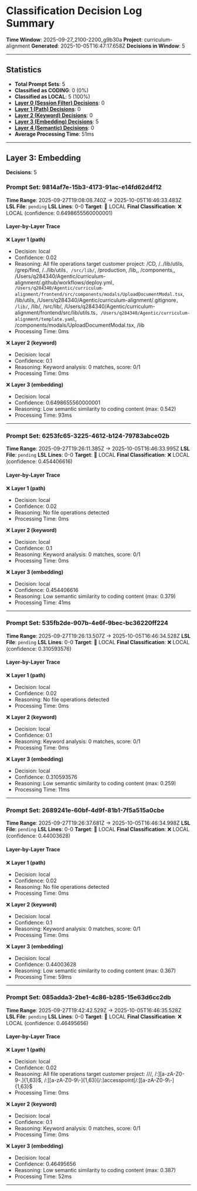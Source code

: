 # Classification Decision Log Summary

**Time Window**: 2025-09-27_2100-2200_g9b30a
**Project**: curriculum-alignment
**Generated**: 2025-10-05T16:47:17.658Z
**Decisions in Window**: 5

---

## Statistics

- **Total Prompt Sets**: 5
- **Classified as CODING**: 0 (0%)
- **Classified as LOCAL**: 5 (100%)
- **[Layer 0 (Session Filter) Decisions](#layer-0-session-filter)**: 0
- **[Layer 1 (Path) Decisions](#layer-1-path)**: 0
- **[Layer 2 (Keyword) Decisions](#layer-2-keyword)**: 0
- **[Layer 3 (Embedding) Decisions](#layer-3-embedding)**: 5
- **[Layer 4 (Semantic) Decisions](#layer-4-semantic)**: 0
- **Average Processing Time**: 51ms

---

## Layer 3: Embedding

**Decisions**: 5

### Prompt Set: 9814af7e-15b3-4173-91ac-e14fd62d4f12

**Time Range**: 2025-09-27T19:08:08.740Z → 2025-10-05T16:46:33.483Z
**LSL File**: `pending`
**LSL Lines**: 0-0
**Target**: 📍 LOCAL
**Final Classification**: ❌ LOCAL (confidence: 0.6498655560000001)

#### Layer-by-Layer Trace

❌ **Layer 1 (path)**
- Decision: local
- Confidence: 0.02
- Reasoning: All file operations target customer project: /CD, /../lib/utils, /grep/find, /../lib/utils`, /src/lib/`, /production, /lib,, /components,, /Users/q284340/Agentic/curriculum-alignment/.github/workflows/deploy.yml`, /Users/q284340/Agentic/curriculum-alignment/frontend/src/components/modals/UploadDocumentModal.tsx`, /lib/utils, /Users/q284340/Agentic/curriculum-alignment/.gitignore`, /lib/`, /lib/, /src/lib/, /Users/q284340/Agentic/curriculum-alignment/frontend/src/lib/utils.ts`, /Users/q284340/Agentic/curriculum-alignment/template.yaml`, /components/modals/UploadDocumentModal.tsx, /lib
- Processing Time: 0ms

❌ **Layer 2 (keyword)**
- Decision: local
- Confidence: 0.1
- Reasoning: Keyword analysis: 0 matches, score: 0/1
- Processing Time: 0ms

❌ **Layer 3 (embedding)**
- Decision: local
- Confidence: 0.6498655560000001
- Reasoning: Low semantic similarity to coding content (max: 0.542)
- Processing Time: 93ms

---

### Prompt Set: 6253fc65-3225-4612-b124-79783abce02b

**Time Range**: 2025-09-27T19:26:11.385Z → 2025-10-05T16:46:33.995Z
**LSL File**: `pending`
**LSL Lines**: 0-0
**Target**: 📍 LOCAL
**Final Classification**: ❌ LOCAL (confidence: 0.454406616)

#### Layer-by-Layer Trace

❌ **Layer 1 (path)**
- Decision: local
- Confidence: 0.02
- Reasoning: No file operations detected
- Processing Time: 0ms

❌ **Layer 2 (keyword)**
- Decision: local
- Confidence: 0.1
- Reasoning: Keyword analysis: 0 matches, score: 0/1
- Processing Time: 0ms

❌ **Layer 3 (embedding)**
- Decision: local
- Confidence: 0.454406616
- Reasoning: Low semantic similarity to coding content (max: 0.379)
- Processing Time: 41ms

---

### Prompt Set: 535fb2de-907b-4e6f-9bec-bc36220ff224

**Time Range**: 2025-09-27T19:26:13.507Z → 2025-10-05T16:46:34.528Z
**LSL File**: `pending`
**LSL Lines**: 0-0
**Target**: 📍 LOCAL
**Final Classification**: ❌ LOCAL (confidence: 0.310593576)

#### Layer-by-Layer Trace

❌ **Layer 1 (path)**
- Decision: local
- Confidence: 0.02
- Reasoning: No file operations detected
- Processing Time: 0ms

❌ **Layer 2 (keyword)**
- Decision: local
- Confidence: 0.1
- Reasoning: Keyword analysis: 0 matches, score: 0/1
- Processing Time: 0ms

❌ **Layer 3 (embedding)**
- Decision: local
- Confidence: 0.310593576
- Reasoning: Low semantic similarity to coding content (max: 0.259)
- Processing Time: 11ms

---

### Prompt Set: 2689241e-60bf-4d9f-81b1-7f5a515a0cbe

**Time Range**: 2025-09-27T19:26:37.681Z → 2025-10-05T16:46:34.998Z
**LSL File**: `pending`
**LSL Lines**: 0-0
**Target**: 📍 LOCAL
**Final Classification**: ❌ LOCAL (confidence: 0.44003628)

#### Layer-by-Layer Trace

❌ **Layer 1 (path)**
- Decision: local
- Confidence: 0.02
- Reasoning: No file operations detected
- Processing Time: 0ms

❌ **Layer 2 (keyword)**
- Decision: local
- Confidence: 0.1
- Reasoning: Keyword analysis: 0 matches, score: 0/1
- Processing Time: 0ms

❌ **Layer 3 (embedding)**
- Decision: local
- Confidence: 0.44003628
- Reasoning: Low semantic similarity to coding content (max: 0.367)
- Processing Time: 59ms

---

### Prompt Set: 085adda3-2be1-4c86-b285-15e63d6cc2db

**Time Range**: 2025-09-27T19:42:42.529Z → 2025-10-05T16:46:35.528Z
**LSL File**: `pending`
**LSL Lines**: 0-0
**Target**: 📍 LOCAL
**Final Classification**: ❌ LOCAL (confidence: 0.46495656)

#### Layer-by-Layer Trace

❌ **Layer 1 (path)**
- Decision: local
- Confidence: 0.02
- Reasoning: All file operations target customer project: ///, /:][a-zA-Z0-9\-.]{1,63}$, /:][a-zA-Z0-9\-]{1,63}[/:]accesspoint[/:][a-zA-Z0-9\-]{1,63}$
- Processing Time: 0ms

❌ **Layer 2 (keyword)**
- Decision: local
- Confidence: 0.1
- Reasoning: Keyword analysis: 0 matches, score: 0/1
- Processing Time: 0ms

❌ **Layer 3 (embedding)**
- Decision: local
- Confidence: 0.46495656
- Reasoning: Low semantic similarity to coding content (max: 0.387)
- Processing Time: 52ms

---

